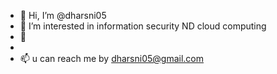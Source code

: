 - 👋 Hi, I’m @dharsni05
- 👀 I’m interested in information security ND cloud computing 
- 🌱 
- 
- 📫 u can reach me by dharsni05@gmail.com 

<!---
dharsni05/dharsni05 is a ✨ special ✨ repository because its `README.md` (this file) appears on your GitHub profile.
You can click the Preview link to take a look at your changes.
--->

